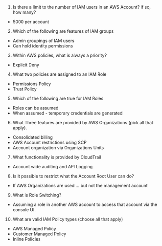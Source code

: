 1. Is there a limit to the number of IAM users in an AWS Account? if so, how many?
* 5000 per account
2. Which of the following are features of IAM groups
* Admin groupings of IAM users
* Can hold identity permissions
3. Within AWS policies, what is always a priority?
* Explicit Deny
4. What two policies are assigned to an IAM Role
* Permissions Policy
* Trust Policy
5. Which of the following are true for IAM Roles
* Roles can be assumed
* When assumed - temporary credentials are generated
6. What Three features are provided by AWS Organizations (pick all 
that apply).
* Consolidated billing
* AWS Account restrictions using SCP
* Account organization via Organizations Units
7. What functionality is provided by CloudTrail
* Account wide auditing and API Logging
8. Is it possible to restrict what the Account Root User can do?
* If AWS Organizations are used ... but not the management account
9. What is Role Switching?
* Assuming a role in another AWS account to access that account via the console UI.
10. What are valid IAM Policy types (choose all that apply)
* AWS Managed Policy
* Customer Managed Policy
* Inline Policies
